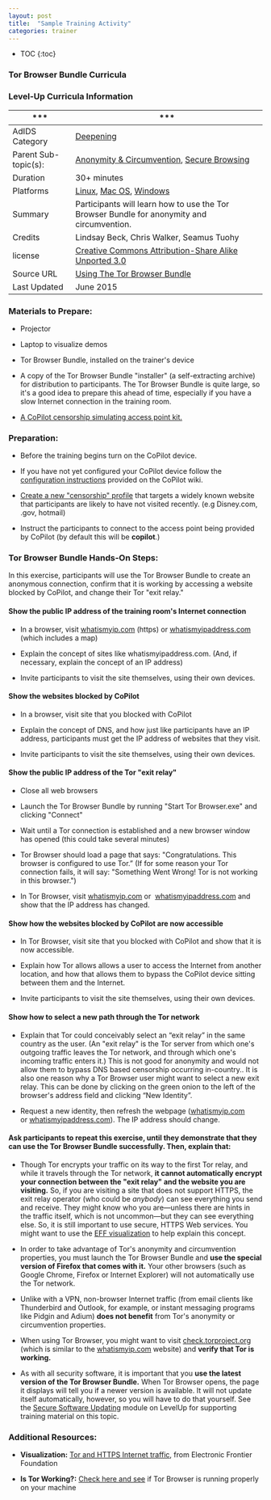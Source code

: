 ```yaml
---
layout: post
title:  "Sample Training Activity"
categories: trainer
---
```


* TOC
{:toc}

### Tor Browser Bundle Curricula

### Level-Up Curricula Information

|***|***|
|---|---|
|AdIDS Category|[Deepening](https://www.level-up.cc/leading-trainings/training-curriculum/deepening) |
|Parent Sub-topic(s):|[Anonymity & Circumvention](https://www.level-up.cc/leading-trainings/training-curriculum/anonymity-circumvention), [Secure Browsing](https://www.level-up.cc/leading-trainings/training-curriculum/secure-browsing) |
|Duration|30+ minutes|
|Platforms|[Linux](https://www.level-up.cc/platform/linux), [Mac OS](https://www.level-up.cc/platform/mac-os), [Windows](https://www.level-up.cc/platform/windows)|
|Summary|Participants will learn how to use the Tor Browser Bundle for anonymity and circumvention.|
|Credits|Lindsay Beck, Chris Walker, Seamus Tuohy|
|license|[Creative Commons Attribution-Share Alike Unported 3.0](https://creativecommons.org/licenses/by-sa/3.0/)|
|Source URL|[Using The Tor Browser Bundle](https://www.level-up.cc/leading-training/training-curriculum/deepening/using-tor-browser-bundle)|
|Last Updated|June 2015|

### Materials to Prepare:

-   Projector

-   Laptop to visualize demos

-   Tor Browser Bundle, installed on the trainer's device

-   A copy of the Tor Browser Bundle "installer" (a self-extracting archive) for distribution to participants. The Tor Browser Bundle is quite large, so it's a good idea to prepare this ahead of time,  especially if you have a slow Internet connection in the training room.

-   [A CoPilot censorship simulating access point kit.](https://github.com/OpenInternet/CoPilot/wiki/Setup-Guide#what-you-will-need)

### Preparation:

- Before the training begins turn on the CoPilot device.

- If you have not yet configured your CoPilot device follow the [configuration instructions](https://github.com/OpenInternet/CoPilot/wiki/Configuring-CoPilot) provided on the CoPilot wiki.

- [Create a new "censorship" profile](https://github.com/OpenInternet/CoPilot/wiki/Setup-Guide#step-6-create-a-new-profile-optional) that targets a widely known website that participants are likely to have not visited recently. (e.g Disney.com, .gov, hotmail)

- Instruct the participants to connect to the access point being provided by CoPilot (by default this will be **copilot**.)

### Tor Browser Bundle Hands-On Steps:


In this exercise, participants will use the Tor Browser Bundle to create an anonymous connection, confirm that it is working by accessing a website blocked by CoPilot, and change their Tor "exit relay."

#### Show the public IP address of the training room's Internet connection

-   In a browser, visit [whatismyip.com](https://whatismyip.com/) (https) or [whatismyipaddress.com](http://whatismyipaddress.com/) (which includes a map)

-   Explain the concept of sites like whatismyipaddress.com. (And, if necessary, explain the concept of an IP address)

-   Invite participants to visit the site themselves, using their own devices.

#### Show the websites blocked by CoPilot


-   In a browser, visit site that you blocked with CoPilot

-   Explain the concept of DNS, and how just like participants have an IP address, participants must get the IP address of websites that they visit.

-   Invite participants to visit the site themselves, using their own devices.

#### Show the public IP address of the Tor "exit relay"

-   Close all web browsers

-   Launch the Tor Browser Bundle by running "Start Tor Browser.exe" and clicking "Connect"

-   Wait until a Tor connection is established and a new browser window has opened (this could take several minutes)

-   Tor Browser should load a page that says: "Congratulations. This browser is configured to use Tor.” (If for some reason your Tor connection fails, it will say: "Something Went Wrong! Tor is not working in this browser.")

-   In Tor Browser, visit [whatismyip.com](https://www.whatismyip.com/) or  [whatismyipaddress.com](http://whatismyipaddress.com/) and show that the IP address has changed.

#### Show how the websites blocked by CoPilot are now accessible

-   In Tor Browser,  visit site that you blocked with CoPilot and show that it is now accessible.

-   Explain how Tor allows allows a user to access the Internet from another location, and how that allows them to bypass the CoPilot device sitting between them and the Internet.

-   Invite participants to visit the site themselves, using their own devices.

#### Show how to select a new path through the Tor network

-   Explain that Tor could conceivably select an “exit relay” in the same country as the user. (An "exit relay" is the Tor server from which one's outgoing traffic leaves the Tor network, and through which one's incoming traffic enters it.) This is not good for anonymity and would not allow them to bypass DNS based censorship occurring in-country.. It is also one reason why a Tor Browser user might want to select a new exit relay. This can be done by clicking on the green onion to the left of the browser's address field and clicking “New Identity”.

-   Request a new identity, then refresh the webpage ([whatismyip.com](https://www.whatismyip.com/) or [whatismyipaddress.com](http://www.whatismyipaddress.com/)). The IP address should change.

#### Ask participants to repeat this exercise, until they demonstrate that they can use the Tor Browser Bundle successfully. Then, explain that:

-   Though Tor encrypts your traffic on its way to the first Tor relay, and while it travels through the Tor network, **it cannot automatically encrypt your connection between the "exit relay" and the website you are visiting.** So, if you are visiting a site that does not support HTTPS, the exit relay operator (who could be *anybody*) can see everything you send and receive. They might know who you are—unless there are hints in the traffic itself, which is not uncommon—but they can see everything else. So, it is still important to use secure, HTTPS Web services. You might want to use the [EFF visualization](https://www.eff.org/pages/tor-and-https) to help explain this concept.

-   In order to take advantage of Tor's anonymity and circumvention properties, you must launch the Tor Browser Bundle and **use the special version of Firefox that comes with it.** Your other browsers (such as Google Chrome, Firefox or Internet Explorer) will not automatically use the Tor network.

-   Unlike with a VPN, non-browser Internet traffic (from email clients like Thunderbird and Outlook, for example, or instant messaging programs like Pidgin and Adium) **does not benefit** from Tor's anonymity or circumvention properties. 

-   When using Tor Browser, you might want to visit [check.torproject.org](https://check.torproject.org/) (which is similar to the [whatismyip.com](https://www.whatismyip.com/) website) and **verify that Tor is working.**

-   ​As with all security software, it is important that you **use the latest version of the Tor Browser Bundle.** When Tor Browser opens, the page it displays will tell you if a newer version is available.
    It will not update itself automatically, however, so you will have to do that yourself. See the [Secure Software Updating](https://www.level-up.cc/leading-trainings/training-curriculum/secure-software-update) module on LevelUp for supporting training material on this topic.


### Additional Resources:

-   **Visualization:** [Tor and HTTPS Internet traffic](https://www.eff.org/pages/tor-and-https), from
    Electronic Frontier Foundation

-   **Is Tor Working?:** [Check here and see](https://check.torproject.org/) if Tor Browser is running properly on your machine
